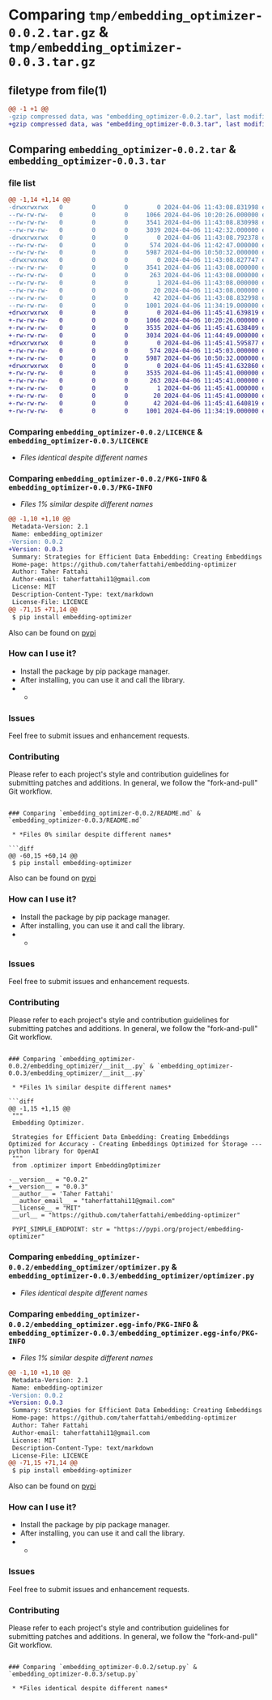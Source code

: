 # Comparing `tmp/embedding_optimizer-0.0.2.tar.gz` & `tmp/embedding_optimizer-0.0.3.tar.gz`

## filetype from file(1)

```diff
@@ -1 +1 @@
-gzip compressed data, was "embedding_optimizer-0.0.2.tar", last modified: Sat Apr  6 11:43:08 2024, max compression
+gzip compressed data, was "embedding_optimizer-0.0.3.tar", last modified: Sat Apr  6 11:45:41 2024, max compression
```

## Comparing `embedding_optimizer-0.0.2.tar` & `embedding_optimizer-0.0.3.tar`

### file list

```diff
@@ -1,14 +1,14 @@
-drwxrwxrwx   0        0        0        0 2024-04-06 11:43:08.831998 embedding_optimizer-0.0.2/
--rw-rw-rw-   0        0        0     1066 2024-04-06 10:20:26.000000 embedding_optimizer-0.0.2/LICENCE
--rw-rw-rw-   0        0        0     3541 2024-04-06 11:43:08.830998 embedding_optimizer-0.0.2/PKG-INFO
--rw-rw-rw-   0        0        0     3039 2024-04-06 11:42:32.000000 embedding_optimizer-0.0.2/README.md
-drwxrwxrwx   0        0        0        0 2024-04-06 11:43:08.792378 embedding_optimizer-0.0.2/embedding_optimizer/
--rw-rw-rw-   0        0        0      574 2024-04-06 11:42:47.000000 embedding_optimizer-0.0.2/embedding_optimizer/__init__.py
--rw-rw-rw-   0        0        0     5987 2024-04-06 10:50:32.000000 embedding_optimizer-0.0.2/embedding_optimizer/optimizer.py
-drwxrwxrwx   0        0        0        0 2024-04-06 11:43:08.827747 embedding_optimizer-0.0.2/embedding_optimizer.egg-info/
--rw-rw-rw-   0        0        0     3541 2024-04-06 11:43:08.000000 embedding_optimizer-0.0.2/embedding_optimizer.egg-info/PKG-INFO
--rw-rw-rw-   0        0        0      263 2024-04-06 11:43:08.000000 embedding_optimizer-0.0.2/embedding_optimizer.egg-info/SOURCES.txt
--rw-rw-rw-   0        0        0        1 2024-04-06 11:43:08.000000 embedding_optimizer-0.0.2/embedding_optimizer.egg-info/dependency_links.txt
--rw-rw-rw-   0        0        0       20 2024-04-06 11:43:08.000000 embedding_optimizer-0.0.2/embedding_optimizer.egg-info/top_level.txt
--rw-rw-rw-   0        0        0       42 2024-04-06 11:43:08.832998 embedding_optimizer-0.0.2/setup.cfg
--rw-rw-rw-   0        0        0     1001 2024-04-06 11:34:19.000000 embedding_optimizer-0.0.2/setup.py
+drwxrwxrwx   0        0        0        0 2024-04-06 11:45:41.639819 embedding_optimizer-0.0.3/
+-rw-rw-rw-   0        0        0     1066 2024-04-06 10:20:26.000000 embedding_optimizer-0.0.3/LICENCE
+-rw-rw-rw-   0        0        0     3535 2024-04-06 11:45:41.638409 embedding_optimizer-0.0.3/PKG-INFO
+-rw-rw-rw-   0        0        0     3034 2024-04-06 11:44:49.000000 embedding_optimizer-0.0.3/README.md
+drwxrwxrwx   0        0        0        0 2024-04-06 11:45:41.595877 embedding_optimizer-0.0.3/embedding_optimizer/
+-rw-rw-rw-   0        0        0      574 2024-04-06 11:45:03.000000 embedding_optimizer-0.0.3/embedding_optimizer/__init__.py
+-rw-rw-rw-   0        0        0     5987 2024-04-06 10:50:32.000000 embedding_optimizer-0.0.3/embedding_optimizer/optimizer.py
+drwxrwxrwx   0        0        0        0 2024-04-06 11:45:41.632860 embedding_optimizer-0.0.3/embedding_optimizer.egg-info/
+-rw-rw-rw-   0        0        0     3535 2024-04-06 11:45:41.000000 embedding_optimizer-0.0.3/embedding_optimizer.egg-info/PKG-INFO
+-rw-rw-rw-   0        0        0      263 2024-04-06 11:45:41.000000 embedding_optimizer-0.0.3/embedding_optimizer.egg-info/SOURCES.txt
+-rw-rw-rw-   0        0        0        1 2024-04-06 11:45:41.000000 embedding_optimizer-0.0.3/embedding_optimizer.egg-info/dependency_links.txt
+-rw-rw-rw-   0        0        0       20 2024-04-06 11:45:41.000000 embedding_optimizer-0.0.3/embedding_optimizer.egg-info/top_level.txt
+-rw-rw-rw-   0        0        0       42 2024-04-06 11:45:41.640819 embedding_optimizer-0.0.3/setup.cfg
+-rw-rw-rw-   0        0        0     1001 2024-04-06 11:34:19.000000 embedding_optimizer-0.0.3/setup.py
```

### Comparing `embedding_optimizer-0.0.2/LICENCE` & `embedding_optimizer-0.0.3/LICENCE`

 * *Files identical despite different names*

### Comparing `embedding_optimizer-0.0.2/PKG-INFO` & `embedding_optimizer-0.0.3/PKG-INFO`

 * *Files 1% similar despite different names*

```diff
@@ -1,10 +1,10 @@
 Metadata-Version: 2.1
 Name: embedding_optimizer
-Version: 0.0.2
+Version: 0.0.3
 Summary: Strategies for Efficient Data Embedding: Creating Embeddings Optimized for Accuracy - Creating Embeddings Optimized for Storage
 Home-page: https://github.com/taherfattahi/embedding-optimizer
 Author: Taher Fattahi
 Author-email: taherfattahi11@gmail.com
 License: MIT
 Description-Content-Type: text/markdown
 License-File: LICENCE
@@ -71,15 +71,14 @@
 $ pip install embedding-optimizer
 ```
 Also can be found on [pypi](https://pypi.org/project/embedding-optimizer)
 
 ### How can I use it?
   - Install the package by pip package manager.
   - After installing, you can use it and call the library.
-  - 
 
 ### Issues
 Feel free to submit issues and enhancement requests.
 
 ### Contributing
 Please refer to each project's style and contribution guidelines for submitting patches and additions. In general, we follow the "fork-and-pull" Git workflow.
```

### Comparing `embedding_optimizer-0.0.2/README.md` & `embedding_optimizer-0.0.3/README.md`

 * *Files 0% similar despite different names*

```diff
@@ -60,15 +60,14 @@
 $ pip install embedding-optimizer
 ```
 Also can be found on [pypi](https://pypi.org/project/embedding-optimizer)
 
 ### How can I use it?
   - Install the package by pip package manager.
   - After installing, you can use it and call the library.
-  - 
 
 ### Issues
 Feel free to submit issues and enhancement requests.
 
 ### Contributing
 Please refer to each project's style and contribution guidelines for submitting patches and additions. In general, we follow the "fork-and-pull" Git workflow.
```

### Comparing `embedding_optimizer-0.0.2/embedding_optimizer/__init__.py` & `embedding_optimizer-0.0.3/embedding_optimizer/__init__.py`

 * *Files 1% similar despite different names*

```diff
@@ -1,15 +1,15 @@
 """
 Embedding Optimizer.
 
 Strategies for Efficient Data Embedding: Creating Embeddings Optimized for Accuracy - Creating Embeddings Optimized for Storage --- python library for OpenAI
 """
 from .optimizer import EmbeddingOptimizer
 
-__version__ = "0.0.2"
+__version__ = "0.0.3"
 __author__ = 'Taher Fattahi'
 __author_email__ = "taherfattahi11@gmail.com"
 __license__ = "MIT"
 __url__ = "https://github.com/taherfattahi/embedding-optimizer"
 
 PYPI_SIMPLE_ENDPOINT: str = "https://pypi.org/project/embedding-optimizer"
```

### Comparing `embedding_optimizer-0.0.2/embedding_optimizer/optimizer.py` & `embedding_optimizer-0.0.3/embedding_optimizer/optimizer.py`

 * *Files identical despite different names*

### Comparing `embedding_optimizer-0.0.2/embedding_optimizer.egg-info/PKG-INFO` & `embedding_optimizer-0.0.3/embedding_optimizer.egg-info/PKG-INFO`

 * *Files 1% similar despite different names*

```diff
@@ -1,10 +1,10 @@
 Metadata-Version: 2.1
 Name: embedding-optimizer
-Version: 0.0.2
+Version: 0.0.3
 Summary: Strategies for Efficient Data Embedding: Creating Embeddings Optimized for Accuracy - Creating Embeddings Optimized for Storage
 Home-page: https://github.com/taherfattahi/embedding-optimizer
 Author: Taher Fattahi
 Author-email: taherfattahi11@gmail.com
 License: MIT
 Description-Content-Type: text/markdown
 License-File: LICENCE
@@ -71,15 +71,14 @@
 $ pip install embedding-optimizer
 ```
 Also can be found on [pypi](https://pypi.org/project/embedding-optimizer)
 
 ### How can I use it?
   - Install the package by pip package manager.
   - After installing, you can use it and call the library.
-  - 
 
 ### Issues
 Feel free to submit issues and enhancement requests.
 
 ### Contributing
 Please refer to each project's style and contribution guidelines for submitting patches and additions. In general, we follow the "fork-and-pull" Git workflow.
```

### Comparing `embedding_optimizer-0.0.2/setup.py` & `embedding_optimizer-0.0.3/setup.py`

 * *Files identical despite different names*

